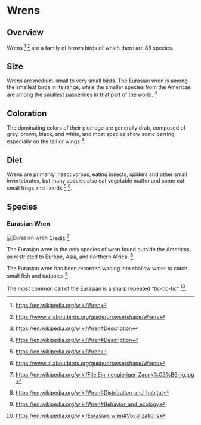 # Wrens

## Overview

Wrens [^1] [^2] are a family of brown birds of which there are 88 species.

## Size

Wrens are medium-small to very small birds. The Eurasian wren is among the
smallest birds in its range, while the smaller species from the Americas are
among the smallest passerines in that part of the world. [^3]

## Coloration

The dominating colors of their plumage are generally drab, composed of gray,
brown, black, and white, and most species show some barring, especially on the
tail or wings [^3].

## Diet

Wrens are primarily insectivorous, eating insects, spiders and other small
invertebrates, but many species also eat vegetable matter and some eat small
frogs and lizards [^1] [^2].

## Species

### Eurasian Wren

![Eurasian wren](https://upload.wikimedia.org/wikipedia/commons/thumb/6/6c/Ein_neugieriger_Zaunk%C3%B6nig.jpg/240px-Ein_neugieriger_Zaunk%C3%B6nig.jpg)
Credit: [^4]

The Eurasian wren is the only species of wren found outside the Americas, as
restricted to Europe, Asia, and northern Africa. [^5]

The Eurasian wren has been recorded wading into shallow water to catch small
fish and tadpoles [^6] .

The most common call of the Eurasian is a sharp repeated "tic-tic-tic" [^7].

[^1]: <https://en.wikipedia.org/wiki/Wren>
[^2]: <https://www.allaboutbirds.org/guide/browse/shape/Wrens>
[^3]: <https://en.wikipedia.org/wiki/Wren#Description>
[^4]: <https://en.wikipedia.org/wiki/File:Ein_neugieriger_Zaunk%C3%B6nig.jpg>
[^5]: <https://en.wikipedia.org/wiki/Wren#Distribution_and_habitat>
[^6]: <https://en.wikipedia.org/wiki/Wren#Behavior_and_ecology>
[^7]: <https://en.wikipedia.org/wiki/Eurasian_wren#Vocalizations>
